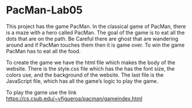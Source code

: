# PacMan-Lab05
This project has the game PacMan. In the classical game of PacMan, there is a maze with a hero called PacMan. The goal of the game is to eat all the dots that are on the path. Be Careful there are ghost that are wandering around and if PacMan touches them then it is game over. To win the game PacMan has to eat all the food. 

To create the game we have the html file which makes the body of the website. There is the style.css file which has the has the font size, the colors use, and the background of the website. The last file is the JavaScript file, which has all the game’s logic to play the game. 

To play the game use the link https://cs.csub.edu/~vfigueroa/pacman/gameindex.html

